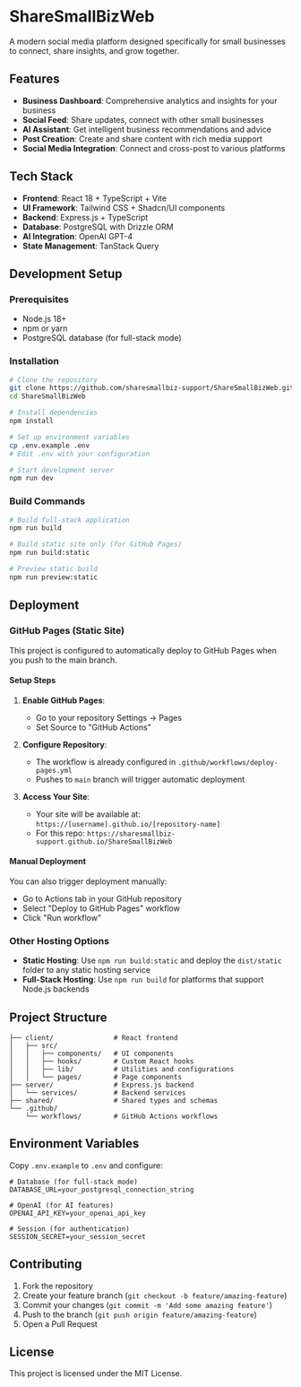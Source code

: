 # ShareSmallBizWeb

A modern social media platform designed specifically for small businesses to connect, share insights, and grow together.

## Features

- **Business Dashboard**: Comprehensive analytics and insights for your business
- **Social Feed**: Share updates, connect with other small businesses
- **AI Assistant**: Get intelligent business recommendations and advice
- **Post Creation**: Create and share content with rich media support
- **Social Media Integration**: Connect and cross-post to various platforms

## Tech Stack

- **Frontend**: React 18 + TypeScript + Vite
- **UI Framework**: Tailwind CSS + Shadcn/UI components
- **Backend**: Express.js + TypeScript
- **Database**: PostgreSQL with Drizzle ORM
- **AI Integration**: OpenAI GPT-4
- **State Management**: TanStack Query

## Development Setup

### Prerequisites

- Node.js 18+
- npm or yarn
- PostgreSQL database (for full-stack mode)

### Installation

```bash
# Clone the repository
git clone https://github.com/sharesmallbiz-support/ShareSmallBizWeb.git
cd ShareSmallBizWeb

# Install dependencies
npm install

# Set up environment variables
cp .env.example .env
# Edit .env with your configuration

# Start development server
npm run dev
```

### Build Commands

```bash
# Build full-stack application
npm run build

# Build static site only (for GitHub Pages)
npm run build:static

# Preview static build
npm run preview:static
```

## Deployment

### GitHub Pages (Static Site)

This project is configured to automatically deploy to GitHub Pages when you push to the main branch.

#### Setup Steps

1. **Enable GitHub Pages**:
   - Go to your repository Settings → Pages
   - Set Source to "GitHub Actions"

2. **Configure Repository**:
   - The workflow is already configured in `.github/workflows/deploy-pages.yml`
   - Pushes to `main` branch will trigger automatic deployment

3. **Access Your Site**:
   - Your site will be available at: `https://[username].github.io/[repository-name]`
   - For this repo: `https://sharesmallbiz-support.github.io/ShareSmallBizWeb`

#### Manual Deployment

You can also trigger deployment manually:

- Go to Actions tab in your GitHub repository
- Select "Deploy to GitHub Pages" workflow
- Click "Run workflow"

### Other Hosting Options

- **Static Hosting**: Use `npm run build:static` and deploy the `dist/static` folder to any static hosting service
- **Full-Stack Hosting**: Use `npm run build` for platforms that support Node.js backends

## Project Structure

```text
├── client/               # React frontend
│   ├── src/
│   │   ├── components/   # UI components
│   │   ├── hooks/        # Custom React hooks
│   │   ├── lib/          # Utilities and configurations
│   │   └── pages/        # Page components
├── server/               # Express.js backend
│   └── services/         # Backend services
├── shared/               # Shared types and schemas
└── .github/
    └── workflows/        # GitHub Actions workflows
```

## Environment Variables

Copy `.env.example` to `.env` and configure:

```env
# Database (for full-stack mode)
DATABASE_URL=your_postgresql_connection_string

# OpenAI (for AI features)
OPENAI_API_KEY=your_openai_api_key

# Session (for authentication)
SESSION_SECRET=your_session_secret
```

## Contributing

1. Fork the repository
2. Create your feature branch (`git checkout -b feature/amazing-feature`)
3. Commit your changes (`git commit -m 'Add some amazing feature'`)
4. Push to the branch (`git push origin feature/amazing-feature`)
5. Open a Pull Request

## License

This project is licensed under the MIT License.
